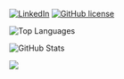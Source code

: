 [![LinkedIn](https://img.shields.io/badge/LinkedIn-blue?logo=linkedin)](https://linkedin.com/in/gerrymiller) [![GitHub license](https://img.shields.io/badge/license-MIT-blue.svg)](https://github.com/gerrymiller/gerrymiller/blob/master/LICENSE)

![Top Languages](https://github-readme-stats.vercel.app/api/top-langs/?username=gerrymiller&layout=compact)

![GitHub Stats](https://github-readme-stats.vercel.app/api?username=gerrymiller&show_icons=true&theme=radical)

<!--
**gerrymiller/gerrymiller** is a ✨ _special_ ✨ repository because its `README.md` (this file) appears on your GitHub profile.

Here are some ideas to get you started:

- 🔭 I’m currently working on ...
- 🌱 I’m currently learning ...
- 👯 I’m looking to collaborate on ...
- 🤔 I’m looking for help with ...
- 💬 Ask me about ...
- 📫 How to reach me: ...
- 😄 Pronouns: ...
- ⚡ Fun fact: ...
-->
![](https://hit.yhype.me/github/profile?user_id=636854)
